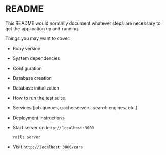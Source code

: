 # README

This README would normally document whatever steps are necessary to get the
application up and running.

Things you may want to cover:

- Ruby version

- System dependencies

- Configuration

- Database creation

- Database initialization

- How to run the test suite

- Services (job queues, cache servers, search engines, etc.)

- Deployment instructions

- Start server on `http://localhost:3000`

  ```sh
  rails server
  ```

- Visit `http://localhost:3000/cars`
